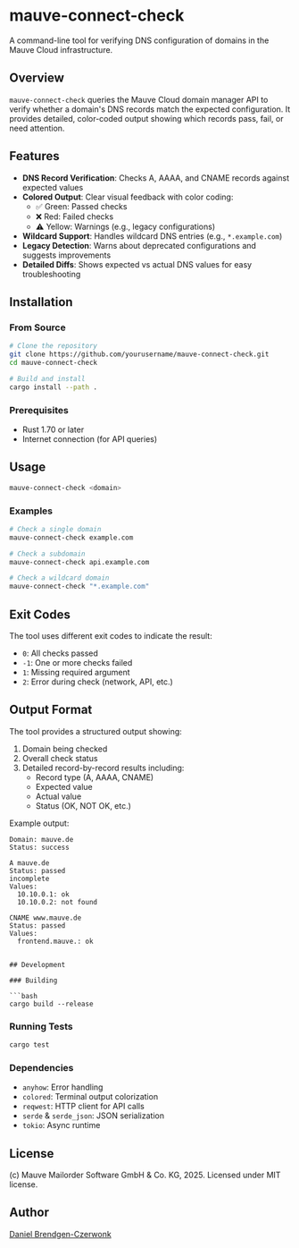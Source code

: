 # mauve-connect-check

A command-line tool for verifying DNS configuration of domains in the Mauve Cloud infrastructure.

## Overview

`mauve-connect-check` queries the Mauve Cloud domain manager API to verify whether a domain's DNS records match the expected configuration. It provides detailed, color-coded output showing which records pass, fail, or need attention.

## Features

- **DNS Record Verification**: Checks A, AAAA, and CNAME records against expected values
- **Colored Output**: Clear visual feedback with color coding:
  - ✅ Green: Passed checks
  - ❌ Red: Failed checks
  - ⚠️ Yellow: Warnings (e.g., legacy configurations)
- **Wildcard Support**: Handles wildcard DNS entries (e.g., `*.example.com`)
- **Legacy Detection**: Warns about deprecated configurations and suggests improvements
- **Detailed Diffs**: Shows expected vs actual DNS values for easy troubleshooting

## Installation

### From Source

```bash
# Clone the repository
git clone https://github.com/yourusername/mauve-connect-check.git
cd mauve-connect-check

# Build and install
cargo install --path .
```

### Prerequisites

- Rust 1.70 or later
- Internet connection (for API queries)

## Usage

```bash
mauve-connect-check <domain>
```

### Examples

```bash
# Check a single domain
mauve-connect-check example.com

# Check a subdomain
mauve-connect-check api.example.com

# Check a wildcard domain
mauve-connect-check "*.example.com"
```

## Exit Codes

The tool uses different exit codes to indicate the result:

- `0`: All checks passed
- `-1`: One or more checks failed
- `1`: Missing required argument
- `2`: Error during check (network, API, etc.)

## Output Format

The tool provides a structured output showing:

1. Domain being checked
2. Overall check status
3. Detailed record-by-record results including:
   - Record type (A, AAAA, CNAME)
   - Expected value
   - Actual value
   - Status (OK, NOT OK, etc.)

Example output:
```
Domain: mauve.de
Status: success

A mauve.de
Status: passed
incomplete
Values:
  10.10.0.1: ok
  10.10.0.2: not found

CNAME www.mauve.de
Status: passed
Values:
  frontend.mauve.: ok

```
```

## Development

### Building

```bash
cargo build --release
```

### Running Tests

```bash
cargo test
```

### Dependencies

- `anyhow`: Error handling
- `colored`: Terminal output colorization
- `reqwest`: HTTP client for API calls
- `serde` & `serde_json`: JSON serialization
- `tokio`: Async runtime

## License

(c) Mauve Mailorder Software GmbH & Co. KG, 2025. Licensed under MIT license.

## Author

[Daniel Brendgen-Czerwonk](https://github.com/czerwonk)
